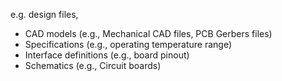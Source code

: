 
e.g. design files,
- CAD models (e.g., Mechanical CAD files, PCB Gerbers files)
- Specifications (e.g., operating temperature range)
- Interface definitions (e.g., board pinout)
- Schematics (e.g., Circuit boards)

